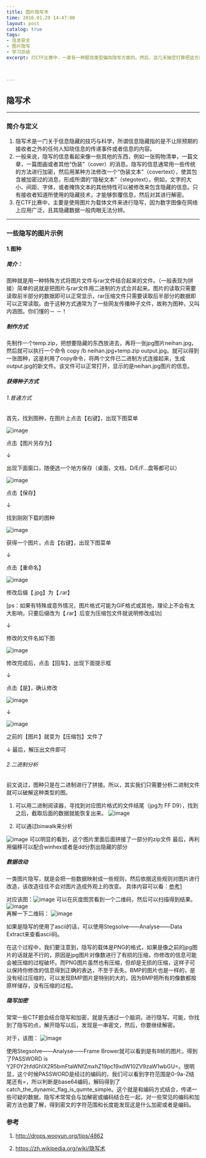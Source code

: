 ```yaml
---
title: 图片隐写术
time: 2016.01.29 14:47:00
layout: post
catalog: true
tags:
- 信息安全
- 图片隐写
- 学习总结
excerpt: 打CTF比赛中，一直有一种题目类型偏向隐写方面的。然后，这几天抽空打算把这方面的知识学习一下。本博文会持续搜集一些，我所知道的图片隐写资料。额，有一些感觉wooyun那边已经写的很详细了，我就不再重复了，可参考：http://drops.wooyun.org/tips/4862
    


---
```


## 隐写术

---

### 简介与定义
1. 隐写术是一门关于信息隐藏的技巧与科学，所谓信息隐藏指的是不让除预期的接收者之外的任何人知晓信息的传递事件或者信息的内容。
2. 一般来说，隐写的信息看起来像一些其他的东西，例如一张购物清单，一篇文章，一篇图画或者其他“伪装”（cover）的消息。隐写的信息通常用一些传统的方法进行加密，然后用某种方法修改一个“伪装文本”（covertext），使其包含被加密过的消息，形成所谓的“隐秘文本”（stegotext）。例如，文字的大小、间距、字体，或者掩饰文本的其他特性可以被修改来包含隐藏的信息。只有接收者知道所使用的隐藏技术，才能够恢覆信息，然后对其进行解密。
3. 在CTF比赛中，主要是使用图片为载体文件来进行隐写，因为数字图像在网络上应用广泛，且其隐藏数据一般肉眼无法分辨。

---

### 一些隐写的图片示例

#### 1.图种
##### 简介：
图种就是用一种特殊方式将图片文件与rar文件结合起来的文件。（一般表现为拼接）简单的说就是把图片与rar文件用二进制的方式合并起来。图片的读取只需要读取前半部分的数据即可以正常显示，rar压缩文件只需要读取后半部分的数据即可以正常读取。由于这种方式通常为了一些网友传播种子文件，故称为图种，又叫内涵图。你们懂的－ －！

##### 制作方式
先制作一个temp.zip，把想要隐藏的东西放进去，再将一张jpg图片neihan.jpg，然后就可以执行一个命令 copy /b neihan.jpg+temp.zip output.jpg。就可以得到一张图种，这是利用了copy命令，将两个文件已二进制方式连接起来，生成output.jpg的新文件。该文件可以正常打开，显示的是neihan.jpg图片的信息。

##### 获得种子方式

###### 1.普通方式
首先，找到图种，在图片上点击【右键】，出现下图菜单

![image](http://imgsrc.baidu.com/forum/w%3D580/sign=1aa3c4298bd4b31cf03c94b3b7d7276f/4adb13f33a87e95065642c0610385343faf2b441.jpg)

点击【图片另存为】

↓

出现下面窗口，随便选一个地方保存（桌面，文档，D/E/F…盘等都可以）

![image](http://imgsrc.baidu.com/forum/w%3D580/sign=cce223b015ce36d3a20483380af23a24/218f7f4e9258d109248976d8d158ccbf6d814d4a.jpg)

点击【保存】

↓

找到刚刚下载的图种

![image](http://imgsrc.baidu.com/forum/w%3D580/sign=0c3601a21a4c510faec4e21250582528/c6f204f5e0fe99253743b63a34a85edf8cb1716d.jpg)

获得一个图片，点击【右键】，出现下图菜单

↓

点击【重命名】

![image](http://imgsrc.baidu.com/forum/w%3D580/sign=b6a89744d21b0ef46ce89856edc551a1/55da65086e061d951811e8527bf40ad163d9ca65.jpg)

修改后缀【.jpg】为【.rar】

[ps：如果有特殊或意外情况，图片格式可能为GIF格式或其他，理论上不会有太大影响，只要后缀改为【.rar】后变为压缩包文件就说明修改成功]

↓

修改的文件名如下图

![image](http://imgsrc.baidu.com/forum/w%3D580/sign=2d807ab576c6a7efb926a82ecdfbafe9/e70e846eddc451da4b5ad381b6fd5266d116320c.jpg)

修改完成后，点击【回车】，出现下面提示框

↓

点击【是】，确认修改

![image](http://imgsrc.baidu.com/forum/w%3D580/sign=0e96f7cf0a7b02080cc93fe952d8f25f/6b068844ad345982d2273af80cf431adcaef8403.jpg)

↓

![image](http://imgsrc.baidu.com/forum/w%3D580/sign=fb473b5abaa1cd1105b672288913c8b0/266f63ed2e738bd4b0876d5ba18b87d6267ff916.jpg)

之前的【图片】就变为【压缩包】文件了

↓
最后，解压出文件即可

###### 2.二进制分析
前文说过，图种只是在二进制进行了拼接。所以，其实我们只需要分析二进制文件就可以破解这种类型的图。

1. 可以用二进制阅读器，寻找到对应图片格式的文件结尾（jpg为 FF D9），找到之后，截取后面的数据就能恢复出来。
   ![image](http://static.wooyun.org/20150211/2015021109583530521.png)

2. 可以通过binwalk来分析

![image](https://momomoxiaoxi.com/img/post/hidden/1.png)
可以明显的看到，这个图片里面后面拼接了一部分的zip文件
最后，再利用偏移可以配合winhex或者是dd分割出隐藏的部分

##### 数据改动
一类图片隐写，就是会把一些数据映射成一些规则，然后依据这些规则对图片进行改造，该改造往往不会对图片造成外观上的改变。
具体内容可以看：[参考1](http://drops.wooyun.org/tips/4862)

对应该图：![image](https://momomoxiaoxi.com/img/post/hidden/2.png)
可以在灰度图赏看到一个二维码，然后可以扫描得到结果。
![image](https://momomoxiaoxi.com/img/post/hidden/3.png)	
再解一下二维码：
![image](https://momomoxiaoxi.com/img/post/hidden/4.png)

如果是隐写的使用了ascii的话，可以使用Stegsolve——Analyse——Data Extract来查看ascii码。

在这个过程中，我们要注意到，隐写的载体是PNG的格式，如果是像之前的jpg图片的话就是不行的，原因是jpg图片对像数进行了有损的压缩，你修改的信息可能会被压缩的过程破坏。而PNG图片虽然也有压缩，但却是无损的压缩，这样子可以保持你修改的信息得到正确的表达，不至于丢失。BMP的图片也是一样的，是没有经过压缩的，可以发现BMP图片是特别的大的，因为BMP把所有的像数都按原样储存，没有压缩的过程。

##### 隐写加密
常常一些CTF题会结合隐写和加密，就是先通过一个脑洞，进行隐写。可能，你找到了隐写的点，解开隐写以后，发现是一串密文，然后，你要继续解密。

对于，该图：
![image](https://momomoxiaoxi.com/img/post/hidden/5.gif)

使用Stegsolve——Analyse——Frame Brower就可以看到是有8帧的图片。得到了PASSWORD is Y2F0Y2hfdGhlX2R5bmFtaWNfZmxhZ19pc19xdW10ZV9zaW1wbGU=。很明显，这个时候PASSWORD是经过的编码的，我们可以看到字符范围是0-9a-Z结尾还有=，所以判断是base64编码，解码得到了catch_the_dynamic_flag_is_qumte_simple。这个就是和编码方式结合，传递一些可疑的数据，隐写术常常会与加解密或编码结合在一起，对一些常见的编码和加密方法也要了解，得到密文的字符范围和长度能发现这是什么加密或者是编码。


### 参考

1. http://drops.wooyun.org/tips/4862

2. https://zh.wikipedia.org/wiki/隐写术
